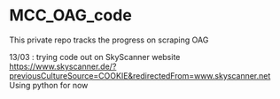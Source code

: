 # MCC_OAG_code
This private repo tracks the progress on scraping OAG 

13/03 : trying code out on SkyScanner website https://www.skyscanner.de/?previousCultureSource=COOKIE&redirectedFrom=www.skyscanner.net
Using python for now 
